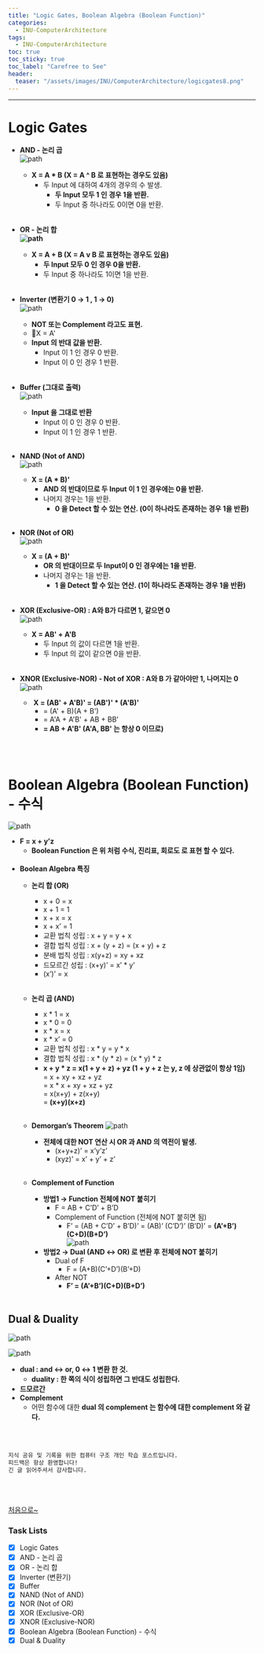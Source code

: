 ```yaml
---
title: "Logic Gates, Boolean Algebra (Boolean Function)"
categories:
  - INU-ComputerArchitecture
tags:
  - INU-ComputerArchitecture
toc: true
toc_sticky: true
toc_label: "Carefree to See"
header:
  teaser: "/assets/images/INU/ComputerArchitecture/logicgates8.png"
---
```

<!-- Created by Chae Seung Min - CarefreeLife
Visit my Programming blog: https://carefreelife98.github.io --> 
---

# Logic Gates
- **AND - 논리 곱**
    <br>
  ![path](/assets/images/INU/ComputerArchitecture/logicgates1.png)
    - **X = A * B (X = A ^ B 로 표현하는 경우도 있음)**
        - 두 Input 에 대하여 4개의 경우의 수 발생.
            - **두 Input 모두 1 인 경우 1을 반환.**
            - 두 Input 중 하나라도 0이면 0을 반환.
              <br><br>

- **OR - 논리 합**<br>
  **![path](/assets/images/INU/ComputerArchitecture/logicgates2.png)**
    - **X = A + B (X = A v B 로 표현하는 경우도 있음)**
        - **두 Input 모두 0 인 경우 0을 반환.**
        - 두 Input 중 하나라도 1이면 1을 반환.
          <br><br>
- **Inverter (변환기 0 → 1 , 1 → 0)**<br>
  ![path](/assets/images/INU/ComputerArchitecture/logicgates3-1.png)
    - **NOT 또는 Complement 라고도 표현.**
    - X = A'
    - **Input 의 반대 값을 반환.**
        - Input 이 1 인 경우 0 반환.
        - Input 이 0 인 경우 1 반환.
          <br><br>
- **Buffer (그대로 출력)**<br>
  ![path](/assets/images/INU/ComputerArchitecture/logicgates3.png)
    - **Input 을 그대로 반환**
        - Input 이 0 인 경우 0 반환.
        - Input 이 1 인 경우 1 반환.
          <br><br>
- **NAND (Not of AND)**<br>
  ![path](/assets/images/INU/ComputerArchitecture/logicgates4.png)
    - **X = (A * B)'**
        - **AND 의 반대이므로 두 Input 이 1 인 경우에는 0을 반환.**
        - 나머지 경우는 1을 반환.
            - **0 을 Detect 할 수 있는 연산. (0이 하나라도 존재하는 경우 1을 반환)**
              <br><br>
- **NOR (Not of OR)**<br>
  ![path](/assets/images/INU/ComputerArchitecture/logicgates5.png)
    - **X = (A + B)'**
        - **OR 의 반대이므로 두 Input이 0 인 경우에는 1을 반환.**
        - 나머지 경우는 1을 반환.
            - **1 을 Detect 할 수 있는 연산. (1이 하나라도 존재하는 경우 1을 반환)**
              <br><br>
- **XOR (Exclusive-OR) : A와 B가 다르면 1, 같으면 0**<br>
  ![path](/assets/images/INU/ComputerArchitecture/logicgates6.png)
    - **X = AB' + A'B**
        - 두 Input 의 값이 다르면 1을 반환.
        - 두 Input 의 값이 같으면 0을 반환.
          <br><br>
- **XNOR (Exclusive-NOR) - Not of XOR : A와 B 가 같아야만 1, 나머지는 0**<br>
  ![path](/assets/images/INU/ComputerArchitecture/logicgates7.png)
    -  **X = (AB' + A'B)' = (AB')' * (A'B)'**
        - = (A' + B)(A + B')
        - = A'A + A'B' + AB + BB'
        - **= AB + A'B' (A'A, BB' 는 항상 0 이므로)**

<br><br>
# Boolean Algebra (Boolean Function) - 수식
![path](/assets/images/INU/ComputerArchitecture/logicgates8.png)
- **F = x + y’z**
    - **Boolean Function 은 위 처럼 수식, 진리표, 회로도 로 표현 할 수 있다.**
      <br><br>
- **Boolean Algebra 특징**
    - **논리 합 (OR)**
        - x + 0 = x
        - x + 1 = 1
        - x + x = x
        - x + x’ = 1
        - 교환 법칙 성립 : x + y = y + x
        - 결합 법칙 성립 : x + (y + z) = (x + y) + z
        - 분배 법칙 성립 : x(y+z) = xy + xz
        - 드모르간 성립 : (x+y)’ = x’ * y’
        - (x’)’ = x<br><br>
    - **논리 곱 (AND)**
        - x * 1 = x
        - x * 0 = 0
        - x * x = x
        - x * x’ = 0
        - 교환 법칙 성립 : x * y = y * x
        - 결합 법칙 성립 : x * (y * z) = (x * y) * z
        - **x + y * z = x(1 + y + z) + yz (1 + y + z 는 y, z 에 상관없이 항상 1임)**<br>
          = x + xy + xz + yz<br>
          = x * x + xy + xz + yz<br>
          = x(x+y) + z(x+y)<br>
          = **(x+y)(x+z)**<br><br>

    - **Demorgan’s Theorem**
      ![path](/assets/images/INU/ComputerArchitecture/logicgates9.png)
        - **전체에 대한 NOT 연산 시 OR 과 AND 의 역전이 발생.**
            - (x+y+z)’ = x’y’z’
            - (xyz)’ = x’ + y’ + z’
              <br><br>
    - **Complement of Function**
        - **방법1 → Function 전체에 NOT 붙히기**
            - F = AB + C’D’ + B’D
            - Complement of Function (전체에 NOT 붙히면 됨)
                - F’ = (AB + C’D’ + B’D)’
                  = (AB)’ (C’D’)’ (B’D)’
                  = **(A’+B’)(C+D)(B+D’)**
                  <br>
        ![path](/assets/images/INU/ComputerArchitecture/logicgates10.png)
        - **방법2 → Dual (AND ↔ OR) 로 변환 후 전체에 NOT 붙히기**
            - Dual of F
                - F = (A+B)(C’+D’)(B’+D)
            - After NOT
                - **F’ = (A’+B’)(C+D)(B+D’)**
                  <br><br>
## Dual & Duality

![path](/assets/images/INU/ComputerArchitecture/logicgates11.png)<br>

![path](/assets/images/INU/ComputerArchitecture/logicgates12.png)<br>

- **dual : and ↔ or, 0 ↔ 1 변환 한 것.**
    - **duality : 한 쪽의 식이 성립하면 그 반대도 성립한다.**
- **드모르간**
- **Complement**
    - 어떤 함수에 대한 **dual 의 complement 는 함수에 대한 complement 와 같다.**

<br><br>

```bash
지식 공유 및 기록을 위한 컴퓨터 구조 개인 학습 포스트입니다.
피드백은 항상 환영합니다!
긴 글 읽어주셔서 감사합니다.
```


<br><br>

[처음으로~](#)

### Task Lists

>

- [x] Logic Gates
- [x] AND - 논리 곱
- [x] OR - 논리 합
- [x] Inverter (변환기)
- [x] Buffer
- [x] NAND (Not of AND)
- [x] NOR (Not of OR)
- [x] XOR (Exclusive-OR)
- [x] XNOR (Exclusive-NOR)
- [x] Boolean Algebra (Boolean Function) - 수식
- [x] Dual & Duality
